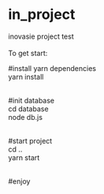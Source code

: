# in_project

inovasie project test<br/><br/>
To get start:<br/>

#install yarn dependencies<br/>
yarn install<br/><br/>

#init database<br/>
cd database<br/>
node db.js<br/><br/>

#start project <br/>
cd ..<br/>
yarn start<br/><br/>

#enjoy
